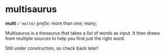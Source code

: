 # multisaurus

**multi** `/ˈməltē/`
*prefix*: more than one; many;

Multisaurus is a thesaurus that takes a *list* of words as input. It then draws from multiple sources to help you find just the right word.

Still under construction, so check back later!
